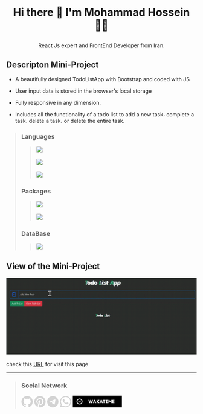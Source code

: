 

# <p align="center"> Hi there 👋 I'm Mohammad Hossein 👨‍💻 </p>
 <p align="center"> React Js expert and FrontEnd Developer from Iran.</p>

## Descripton Mini-Project
- A beautifully designed TodoListApp with Bootstrap and coded with JS 

- User input data is stored in the browser's local storage

- Fully responsive in any dimension.

- Includes all the functionality of a todo list to add a new task، complete a task، delete a task، or delete the entire task.

>### Languages
>> ![](https://readme-typing-svg.demolab.com?font=Fira+Code&size=16&duration=1500&pause=5000&color=F77F1A&random=false&width=55&height=25&lines=Html5)
>> 
>> ![](https://readme-typing-svg.demolab.com?font=Fira+Code&size=16&duration=1500&pause=5000&color=5BCAF7&random=false&width=55&height=25&lines=Css3)
>> 
>> ![](https://readme-typing-svg.demolab.com?font=Fira+Code&size=16&duration=1500&pause=5000&color=FAFF09&random=false&width=100&height=25&lines=JavaScript)
>### Packages
>> ![](https://readme-typing-svg.demolab.com?font=Fira+Code&size=16&duration=1500&pause=5000&color=9370d8&random=false&width=85&height=25&lines=Bootstrap)
>>
>> ![](https://readme-typing-svg.demolab.com?font=Fira+Code&size=16&duration=1500&pause=5000&color=bc18bc&random=false&width=155&height=25&lines=Bootstrap+Icons)
>### DataBase
>> ![](https://readme-typing-svg.demolab.com?font=Fira+Code&size=16&duration=1500&pause=5000&color=F77F1A&random=false&width=200&height=25&lines=LocalStorage+Browser)

## View of the Mini-Project

<img src="./Video/todolist.gif" width="750px"/>

check this [URL](https://khadem-mh.github.io/todoList2-js/) for visit this page

___
>### Social Network
> [<img src="Images/github.png" width="30">](https://github.com/khadem-mh)
> [<img src="Images/pintrest.png" width="30">](https://pinterest.com/khadem_mh)
> [<img src="Images/telegram.png" width="30">](https://t.me/mhkhadem)
> [<img src="Images/whatsapp.png" width="30">](https://wa.me/989031335939)
> [<img src="Images/wakatimesvg.png" width="130">](https://wakatime.com/@khadem_mh)

